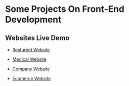 # Some Projects On Front-End Development

## Websites Live Demo
* [Resturent Website](https://tanjimhasan.github.io/resturent)

* [Medical Website](https://tanjimhasan.github.io/medilab)

* [Company Website](https://tanjimhasan.github.io/tajamPsd)

* [Ecomerce Website](https://tanjimhasan.github.io/Ecomerce/src)
